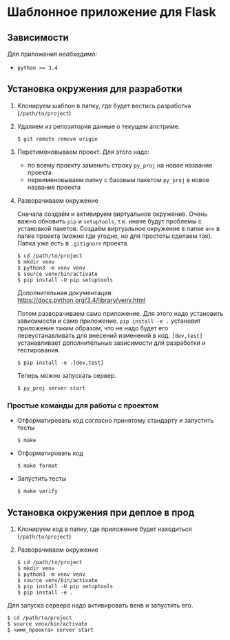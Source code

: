 # Шаблонное приложение для Flask

## Зависимости

Для приложения _необходимо:_

* `python >= 3.4`

## Установка окружения для разработки

1. Клонируем шаблон в папку, где будет вестись разработка (`/path/to/project`)

2. Удаляем из репозитория данные о текущем апстриме.

    ```shell
    $ git remote remove origin
    ```

2. Перетименовываем проект. Для этого надо:

    * по всему проекту заменить строку `py_proj` на новое название проекта
    * переименовываем папку с базовым пакетом `py_proj` в новое название проекта

3. Разворачиваем окружение

    Cначала создаём и активируем виртуальное окружение. Очень важно обновить 
    `pip` и `setuptools`, т.к. иначе будут проблемы с установкой пакетов. Создаём
    виртуальное окружение в папке `env` в папке проекта (можно где угодно, но для
    простоты сделаем так). Папка уже есть в `.gitignore` проекта.

    ```shell
    $ cd /path/to/project
    $ mkdir venv
    $ python3 -m venv venv
    $ source venv/bin/activate
    $ pip install -U pip setuptools
    ```

    Дополнительная документация: https://docs.python.org/3.4/library/venv.html

    Потом разворачиваем само приложение. Для этого надо установить зависимости и 
    само приложение. `pip install -e .` установит приложение таким образом, что не
    надо будет его переустанавливать для внесений изменений в код. `[dev,test]`
    устанавливает дополнительные зависимости для разработки и тестирования.

    ```shell
    $ pip install -e .[dev,test]
    ```

    Теперь можно запускать сервер.

    ```shell
    $ py_proj server start
    ```

### Простые команды для работы с проектом

* Отформатировать код согласно принятому стандарту и запустить тесты

    ```shell
    $ make
    ```

* Отформатировать код

    ```shell
    $ make format
    ```

* Запустить тесты

    ```shell
    $ make verify
    ```


## Установка окружения при деплое в прод

1. Клонируем код в папку, где приложение будет находиться (`/path/to/project`)

2. Разворачиваем окружение

    ```shell
    $ cd /path/to/project
    $ mkdir venv
    $ python3 -m venv venv
    $ source venv/bin/activate
    $ pip install -U pip setuptools
    $ pip install -e .
    ```

Для запуска сервера надо активировать венв и запустить его.

```shell
$ cd /path/to/project
$ source venv/bin/activate
$ <имя_проекта> server start
```
